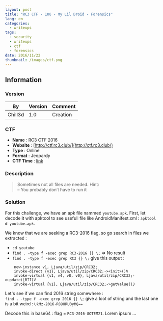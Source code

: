 ```yaml
---
layout: post
title: "RC3 CTF - 100 - My Lil Droid - Forensics"
lang: en
categories:
  - writeups
tags:
  - security
  - writeups
  - ctf
  - forensics
date: 2016/11/22
thumbnail: /images/ctf.png
---
```

## Information

### Version

| By      | Version | Comment
| ---     | ---     | ---
| Chill3d | 1.0     | Creation

### CTF

- **Name** : RC3 CTF 2016
- **Website** : [http://ctf.rc3.club/](http://ctf.rc3.club/)
- **Type** : Online
- **Format** : Jeopardy
- **CTF Time** : [link](https://ctftime.org/event/389)

### Description

> Sometimes not all files are needed.
> Hint:  
> – You probably don’t have to run it

### Solution

For this challenge, we have an apk file nammed `youtube.apk`. First, let decode it with apktool to see usefull file like AndroidManifest.xml : `apktool d youtube.apk`.

We know that we are seeking a RC3-2016 flag, so go search in files we extracted :
+ `cd youtube`  
+ `find . -type f -exec grep RC3-2016 {} \;` => No result  
+ `find . -type f -exec grep RC3 {} \;` give this output :

```
    new-instance v1, Ljava/util/zip/CRC32;
    invoke-direct {v1}, Ljava/util/zip/CRC32;-><init>()V
    invoke-virtual {v1, v4, v8, v0}, Ljava/util/zip/CRC32;->update([BII)V
    invoke-virtual {v1}, Ljava/util/zip/CRC32;->getValue()J
```  

Let's see if we can find 2016 string somewhere :   
`find . -type f -exec grep 2016 {} \;` give a loot of string and the last one is a bit weird : `UkMz-2016-R09URU0yMQ==`

Decode this in base64 : flag = `RC3-2016-GOTEM21`.
Lorem ipsum ...

